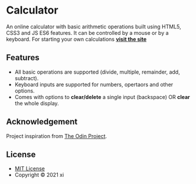 # Calculator

An online calculator with basic arithmetic operations built using HTML5, CSS3 and JS ES6 features.
It can be controlled by a mouse or by a keyboard. For starting your own calculations [__visit the site__](https://github.com/xiyini/javascript-calculator)

## Features

* All basic operations are supported (divide, multiple, remainder, add, subtract).
* Keyboard inputs are supported for numbers, opertaors and other options.
* Comes with options to __clear/delete__ a single input (backspace) OR __clear__ the whole display.

## Acknowledgement

Project inspiration from [The Odin Project](https://www.theodinproject.com/home).

## License

* [MIT License](https://opensource.org/licenses/MIT)
* Copyright &copy; 2021 xi
